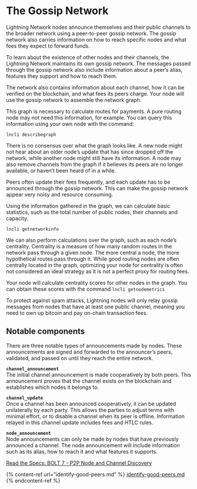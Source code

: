 # The Gossip Network

Lightning Network nodes announce themselves and their public channels to the broader network using a peer-to-peer gossip network. The gossip network also carries information on how to reach specific nodes and what fees they expect to forward funds.

To learn about the existence of other nodes and their channels, the Lightning Network maintains its own gossip network. The messages passed through the gossip network also include information about a peer’s alias, features they support and how to reach them.

The network also contains information about each channel, how it can be verified on the blockchain, and what fees its peers charge. Your node will use the gossip network to assemble the network graph.

This graph is necessary to calculate routes for payments. A pure routing node may not need this information, for example. You can query this information using your own node with the command:

`lncli describegraph`

There is no consensus over what the graph looks like. A new node might not hear about an older node’s update that has since dropped off the network, while another node might still have its information. A node may also remove channels from the graph if it believes its peers are no longer available, or haven’t been heard of in a while.

Peers often update their fees frequently, and each update has to be announced through the gossip network. This can make the gossip network appear very noisy and resource consuming.

Using the information gathered in the graph, we can calculate basic statistics, such as the total number of public nodes, their channels and capacity.

`lncli getnetworkinfo`

We can also perform calculations over the graph, such as each node’s centrality. Centrality is a measure of how many random routes in the network pass through a given node. The more central a node, the more hypothetical routes pass through it. While good routing nodes are often centrally located in the graph, optimizing your node for centrality is often not considered an ideal strategy as it is not a perfect proxy for routing fees.

Your node will calculate centrality scores for other nodes in the graph. You can obtain these scores with the command `lncli getnodemetrics`

To protect against spam attacks, Lightning nodes will only relay gossip messages from nodes that have at least one public channel, meaning you need to own up bitcoin and pay on-chain transaction fees.

## Notable components <a href="#docs-internal-guid-872d0d3b-7fff-33cd-80e6-5a95b1f8e587" id="docs-internal-guid-872d0d3b-7fff-33cd-80e6-5a95b1f8e587"></a>

There are three notable types of announcements made by nodes. These announcements are signed and forwarded to the announcer’s peers, validated, and passed on until they reach the entire network.

**`channel_announcement`**\
The initial channel announcement is made cooperatively by both peers. This announcement proves that the channel exists on the blockchain and establishes which nodes it belongs to.

**`channel_update`**\
Once a channel has been announced cooperatively, it can be updated unilaterally by each party. This allows the parties to adjust terms with minimal effort, or to disable a channel when its peer is offline. Information relayed in this channel update includes fees and HTLC rules.

**`node_announcement`**\
Node announcements can only be made by nodes that have previously announced a channel. The node announcement will include information such as its alias, how to reach it and what features it supports.

[Read the Specs: BOLT 7 - P2P Node and Channel Discovery](https://github.com/lightning/bolts/blob/master/07-routing-gossip.md)

{% content-ref url="identify-good-peers.md" %}
[identify-good-peers.md](identify-good-peers.md)
{% endcontent-ref %}
